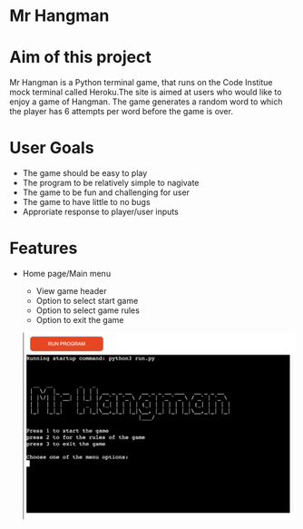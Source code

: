 # Mr Hangman 

# Aim of this project

Mr Hangman is a Python terminal game, that runs on the Code Institue mock terminal called Heroku.The site is aimed at users who would like to enjoy a game of Hangman. The game generates a random word to which the player has 6 attempts per word before the game is over.


# User Goals 

* The game should be easy to play
* The program to be relatively simple to nagivate
* The game to be fun and challenging for user
* The game to have little to no bugs
* Approriate response to player/user inputs

# **Features** #

* Home page/Main menu
  * View game header
  * Option to select start game
  * Option to select game rules
  * Option to exit the game

  ![Main screen](/screenshots/Main%20menu.png)